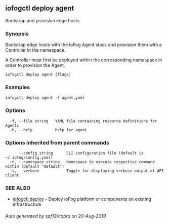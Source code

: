 ## iofogctl deploy agent

Bootstrap and provision edge hosts

### Synopsis

Bootstrap edge hosts with the ioFog Agent stack and provision them with a Controller in the namespace.

A Controller must first be deployed within the corresponding namespace in order to provision the Agent.

```
iofogctl deploy agent [flags]
```

### Examples

```
iofogctl deploy agent -f agent.yaml
```

### Options

```
  -f, --file string   YAML file containing resource definitions for Agents
  -h, --help          help for agent
```

### Options inherited from parent commands

```
      --config string      CLI configuration file (default is ~/.iofog/config.yaml)
  -n, --namespace string   Namespace to execute respective command within (default "default")
  -v, --verbose            Toggle for displaying verbose output of API client
```

### SEE ALSO

* [iofogctl deploy](iofogctl_deploy.md)	 - Deploy ioFog platform or components on existing infrastructure

###### Auto generated by spf13/cobra on 20-Aug-2019
